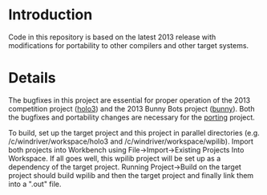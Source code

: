 # Introduction #

Code in this repository is based on the latest 2013 release with modifications for portability to other compilers and other target systems.

# Details #

The bugfixes in this project are essential for proper operation of the 2013 competition project ([holo3](holo3.md)) and the 2013 Bunny Bots project ([bunny](bunny.md)).  Both the bugfixes and portability changes are necessary for the [porting](porting.md) project.

To build, set up the target project and this project in parallel directories (e.g. /c/windriver/workspace/holo3 and /c/windriver/workspace/wpilib).  Import both projects into Workbench using File->Import->Existing Projects Into Workspace.  If all goes well, this wpilib project will be set up as a dependency of the target project.  Running Project->Build on the target project should build wpilib and then the target project and finally link them into a ".out" file.